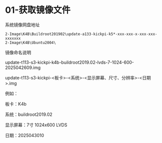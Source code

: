# 01-获取镜像文件

系统镜像网盘地址

``` 
2-Image\K4B\Buildroot201902\update-a133-kickpi-k5*-xxx-xxx-x-xxx-xxx-xxxxxxx
2-Image\K4B\Ubuntu2004\
```

镜像命名说明

update-t113-s3-kickpi-k4b-buildroot2019.02-lvds-7-1024-600-2025042609.img

update-t113-s3-kickpi-<板卡>-<系统>-<显示屏幕、尺寸、分辨率>-<日期>.img

例如：

板卡：K4b

系统：buildroot2019.02

显示屏幕：7寸 1024x600 LVDS

日期：2025043010

